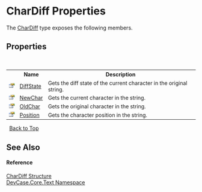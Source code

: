 # CharDiff Properties
 

The <a href="T_DevCase_Core_Text_CharDiff">CharDiff</a> type exposes the following members.


## Properties
&nbsp;<table><tr><th></th><th>Name</th><th>Description</th></tr><tr><td>![Public property](media/pubproperty.gif "Public property")</td><td><a href="P_DevCase_Core_Text_CharDiff_DiffState">DiffState</a></td><td>
Gets the diff state of the current character in the original string.</td></tr><tr><td>![Public property](media/pubproperty.gif "Public property")</td><td><a href="P_DevCase_Core_Text_CharDiff_NewChar">NewChar</a></td><td>
Gets the current character in the string.</td></tr><tr><td>![Public property](media/pubproperty.gif "Public property")</td><td><a href="P_DevCase_Core_Text_CharDiff_OldChar">OldChar</a></td><td>
Gets the original character in the string.</td></tr><tr><td>![Public property](media/pubproperty.gif "Public property")</td><td><a href="P_DevCase_Core_Text_CharDiff_Position">Position</a></td><td>
Gets the character position in the string.</td></tr></table>&nbsp;
<a href="#chardiff-properties">Back to Top</a>

## See Also


#### Reference
<a href="T_DevCase_Core_Text_CharDiff">CharDiff Structure</a><br /><a href="N_DevCase_Core_Text">DevCase.Core.Text Namespace</a><br />